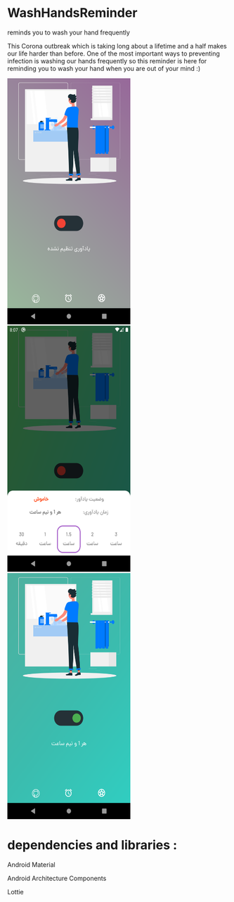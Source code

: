 # WashHandsReminder
reminds you to wash your hand frequently
 
 This Corona outbreak which is taking long about a lifetime and a half makes our life harder than before.
 One of the most important ways to preventing infection is washing our hands frequently so this reminder  is
 here for reminding you to wash your hand when you are out of your mind :)
 
 <p float="left">
 <img src="images/Screenshot_1591112234.png" width="280" height="560">
 <img src="images/Screenshot_1591112254.png" width="280" height="560">
 <img src="images/Screenshot_1591112282.png" width="280" height="560">
</p>

# dependencies and libraries :

Android Material 

Android Architecture Components

Lottie

